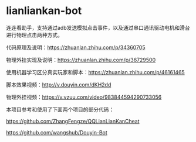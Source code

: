 # lianliankan-bot

连连看助手，支持通过adb发送模拟点击事件，以及通过串口通讯驱动电机和滑台进行物理点击两种方式。

代码原理及说明：https://zhuanlan.zhihu.com/p/34360705

物理外挂实现及说明：https://zhuanlan.zhihu.com/p/36729500

使用机器学习区分真实玩家和脚本：https://zhuanlan.zhihu.com/p/46161465

脚本效果视频：http://v.douyin.com/dKH2dd

物理外挂视频：https://v.vzuu.com/video/983844594290733056

本项目参考和使用了下面两个项目的部分代码：

https://github.com/ZhangFengze/QQLianLianKanCheat

https://github.com/wangshub/Douyin-Bot
